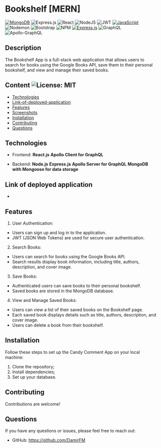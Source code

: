 # Bookshelf [MERN]
[![MongoDB](https://img.shields.io/badge/MongoDB-%234ea94b.svg?style=for-the-badge&logo=mongodb&logoColor=white)](https://www.mongodb.com)
![Express.js](https://img.shields.io/badge/express.js-%23404d59.svg?style=for-the-badge&logo=express&logoColor=%2361DAFB)
![React](https://img.shields.io/badge/react-%2320232a.svg?style=for-the-badge&logo=react&logoColor=%2361DAFB)
![NodeJS](https://img.shields.io/badge/node.js-6DA55F?style=for-the-badge&logo=node.js&logoColor=white)
![JWT](https://img.shields.io/badge/JWT-black?style=for-the-badge&logo=JSON%20web%20tokens)
[![JavaScript](https://img.shields.io/badge/JavaScript-F7DF1E?style=for-the-badge&logo=javascript&logoColor=black)](https://www.javascript.com)
![Nodemon](https://img.shields.io/badge/Nodemon-76D04B.svg?style=for-the-badge&logo=Nodemon&logoColor=white)
![Bootstrap](https://img.shields.io/badge/Bootstrap-7952B3.svg?style=for-the-badge&logo=Bootstrap&logoColor=white)
![NPM](https://img.shields.io/badge/NPM-%23CB3837.svg?style=for-the-badge&logo=npm&logoColor=white)
[![Express.js](https://img.shields.io/badge/Express.js-000000?style=for-the-badge&logo=express&logoColor=white)](https://expressjs.com/)
![GraphQL](https://img.shields.io/badge/GraphQL-E10098.svg?style=for-the-badge&logo=GraphQL&logoColor=white)
![Apollo-GraphQL](https://img.shields.io/badge/-ApolloGraphQL-311C87?style=for-the-badge&logo=apollo-graphql)

## Description

The Bookshelf App is a full-stack web application that allows users to search for books using the Google Books API, save them to their personal bookshelf, and view and manage their saved books.

## Content ![License: MIT](https://img.shields.io/badge/License-MIT-yellow.svg) 

- [Technologies](#Technologies)
- [Link-of-deployed-application](#Link-of-deployed-application)
- [Features](#Features)
- [Screenshots](#Screenshots)
- [Installation](#Installation)
- [Contributing](#Contributing)
- [Questions](#Questions)

## Technologies

- Frontend:
 **React.js**
 **Apollo Client for GraphQL**

- Backend:
 **Node.js**
 **Express.js**
 **Apollo Server for GraphQL**
 **MongoDB with Mongoose for data storage**

## Link of deployed application

- 

## Features

1. User Authentication:
- Users can sign up and log in to the application.
- JWT (JSON Web Tokens) are used for secure user authentication.
2. Search Books:
- Users can search for books using the Google Books API.
- Search results display book information, including title, authors, description, and cover image.
3. Save Books:
- Authenticated users can save books to their personal bookshelf.
- Saved books are stored in the MongoDB database.
4. View and Manage Saved Books:
- Users can view a list of their saved books on the Bookshelf page.
- Each saved book displays details such as title, authors, description, and cover image.
- Users can delete a book from their bookshelf.

## Installation

Follow these steps to set up the Candy Comment App on your local machine:

1. Clone the repository;
2. Install dependencies;
3. Set up your database.

## Contributing

Contributions are welcome!

## Questions
If you have any questions or issues, please feel free to reach out:
- GitHub: https://github.com/DamirFM
